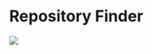 # Repository Finder
[![](https://jitpack.io/v/SWRevo/GithubSearch.svg)](https://jitpack.io/#SWRevo/GithubSearch)
